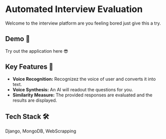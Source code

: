 
# Automated Interview Evaluation

Welcome to the interview platform are you feeling bored just give this a try.  


## Demo 🚀



Try out the application here 😎


## Key Features 🌟

- **Voice Recognition:** Recognizez the voice of user and converts it into text.
- **Voice Synthesis:** An AI will readout the questions for you.
- **Similarity Measure:** The provided responses are evaluated and the results are displayed.


## Tech Stack 🛠️

Django, MongoDB, WebScrapping

